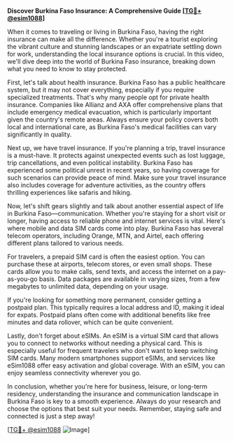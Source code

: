 **Discover Burkina Faso Insurance: A Comprehensive Guide [[TG💪+ @esim1088](https://t.me/s/esim1088)]**

When it comes to traveling or living in Burkina Faso, having the right insurance can make all the difference. Whether you're a tourist exploring the vibrant culture and stunning landscapes or an expatriate settling down for work, understanding the local insurance options is crucial. In this video, we'll dive deep into the world of Burkina Faso insurance, breaking down what you need to know to stay protected.

First, let's talk about health insurance. Burkina Faso has a public healthcare system, but it may not cover everything, especially if you require specialized treatments. That's why many people opt for private health insurance. Companies like Allianz and AXA offer comprehensive plans that include emergency medical evacuation, which is particularly important given the country's remote areas. Always ensure your policy covers both local and international care, as Burkina Faso's medical facilities can vary significantly in quality.

Next up, we have travel insurance. If you're planning a trip, travel insurance is a must-have. It protects against unexpected events such as lost luggage, trip cancellations, and even political instability. Burkina Faso has experienced some political unrest in recent years, so having coverage for such scenarios can provide peace of mind. Make sure your travel insurance also includes coverage for adventure activities, as the country offers thrilling experiences like safaris and hiking.

Now, let's shift gears slightly and talk about another essential aspect of life in Burkina Faso—communication. Whether you're staying for a short visit or longer, having access to reliable phone and internet services is vital. Here's where mobile and data SIM cards come into play. Burkina Faso has several telecom operators, including Orange, MTN, and Airtel, each offering different plans tailored to various needs. 

For travelers, a prepaid SIM card is often the easiest option. You can purchase these at airports, telecom stores, or even small shops. These cards allow you to make calls, send texts, and access the internet on a pay-as-you-go basis. Data packages are available in varying sizes, from a few megabytes to unlimited data, depending on your usage. 

If you're looking for something more permanent, consider getting a postpaid plan. This typically requires a local address and ID, making it ideal for expats. Postpaid plans often come with additional benefits like free minutes and data rollover, which can be quite convenient.

Lastly, don't forget about eSIMs. An eSIM is a virtual SIM card that allows you to connect to networks without needing a physical card. This is especially useful for frequent travelers who don't want to keep switching SIM cards. Many modern smartphones support eSIMs, and services like eSim1088 offer easy activation and global coverage. With an eSIM, you can enjoy seamless connectivity wherever you go.

In conclusion, whether you're here for business, leisure, or long-term residency, understanding the insurance and communication landscape in Burkina Faso is key to a smooth experience. Always do your research and choose the options that best suit your needs. Remember, staying safe and connected is just a step away!

[[TG💪+ @esim1088](https://t.me/s/esim1088) ![Image](https://i.postimg.cc/Y0z9fWf4/image.png)]